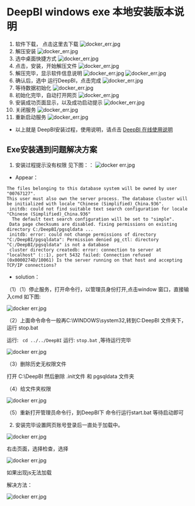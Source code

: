 # DeepBI windows exe 本地安装版本说明

1. 软件下载， 点击这里去下载
 ![docker_err.jpg](user_manual/cn/exe/1.jpg)
2. 解压安装
 ![docker_err.jpg](user_manual/cn/exe/2.jpg)
3. 选中桌面快捷方式
 ![docker_err.jpg](user_manual/cn/exe/3.jpg)
4. 点击，安装，开始解压文件
 ![docker_err.jpg](user_manual/cn/exe/4.jpg)
5. 解压完毕，显示软件信息说明
 ![docker_err.jpg](user_manual/cn/exe/5.jpg)
 ![docker_err.jpg](user_manual/cn/exe/6.jpg)
6. 确认后，选中 运行DeepBI，点击完成
 ![docker_err.jpg](user_manual/cn/exe/7.jpg)
7. 等待数据初始化
 ![docker_err.jpg](user_manual/cn/exe/8.jpg)
8. 初始化完毕，自动打开网页
 ![docker_err.jpg](user_manual/cn/exe/9.jpg)
9. 安装成功页面显示，以及成功启动提示
 ![docker_err.jpg](user_manual/cn/exe/10.jpg)
10. 关闭服务
 ![docker_err.jpg](user_manual/cn/exe/11.jpg)
11. 重新启动服务
 ![docker_err.jpg](user_manual/cn/exe/12.jpg)

- 以上就是 DeepBI安装过程，使用说明，请点击 [DeepBI 在线使用说明](client/app/assets/images/cn/user_manual_cn.md)

## Exe安装遇到问题解决方案

1. 安装过程提示没有权限 见下图：：
 ![docker err.jpg](user_manual/en/exe/13.png)
- Appear：
```
The files belonging to this database system will be owned by user "00767127".
This user must also own the server process. The database cluster will be initialized with locale "Chinese (Simplified)_China.936".
 initdb: could not find suitable text search configuration for locale "Chinese (Simplified)_China.936"
  The default text search configuration will be set to "simple".
 Data page checksums are disabled. fixing permissions on existing directory C:/DeepBI/pgsqldata ...
 initdb: error: could not change permissions of directory "C:/DeepBI/pgsqldata": Permission denied pg_ctl: directory "C:/DeepBI/pgsqldata" is not a database
 cluster directory createdb: error: connection to server at "localhost" (::1), port 5432 failed: Connection refused (0x0000274D/10061) Is the server running on that host and accepting TCP/IP connections?
```
- solution：

（1）（1）停止服务，打开命令行，以管理员身份打开,点击window 窗口，直接输入cmd 如下图:

![docker err.jpg](user_manual/cn/exe/14.png)

（2）上面命令命令一般再C:\WINDOWS\system32,转到C:DeepBI 文件夹下，运行 stop.bat

 运行: ``` cd ../../DeepBI```
 运行: ```stop.bat``` ,等待运行完毕

![docker err.jpg](user_manual/cn/exe/15.png)

 （3）删除历史无权限文件

  打开 C:\DeepBI 然后删除 .init文件 和 pgsqldata 文件夹

 （4）给文件夹权限

![docker err.jpg](user_manual/cn/exe/16.png)

 （5）重新打开管理员命令行，到DeepBI下 命令行运行start.bat 等待启动即可

2. 安装完毕设置网页账号登录后一直处于加载中。

![docker err.jpg](user_manual/cn/exe/17.png)

 右击页面，选择检查，选择

![docker err.jpg](user_manual/cn/exe/18.png)

如果出现js无法加载

解决方法：

![docker err.jpg](user_manual/cn/exe/18-1.png)

